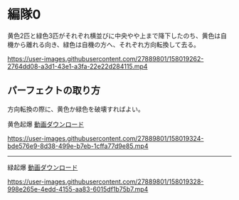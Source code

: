   # 編隊0  
  
黄色2匹と緑色3匹がそれぞれ横並びに中央やや上まで降下したのち、黄色は自機から離れる向き、緑色は自機の方へ、それぞれ方向転換して去る。  

https://user-images.githubusercontent.com/27889801/158019262-2764dd08-a3d1-43e1-a3fa-22e22d284115.mp4

## パーフェクトの取り方  
方向転換の際に、黄色か緑色を破壊すればよい。 
  
黄色起爆 [動画ダウンロード](media/H264/form0perY.mp4?raw=true)  

https://user-images.githubusercontent.com/27889801/158019324-bde576e9-8d38-499e-b7eb-1cffa77d9e85.mp4
___  
緑起爆 [動画ダウンロード](media/H264/form0perG.mp4?raw=true)  

https://user-images.githubusercontent.com/27889801/158019328-998e265e-4edd-4155-aa83-6015df1b75b7.mp4

